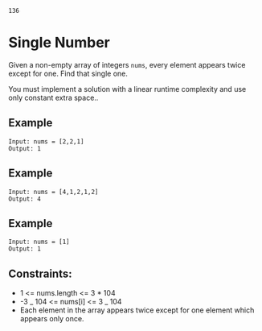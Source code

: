 `136`

# Single Number

Given a non-empty array of integers `nums`, every element appears twice except for one. Find that single one.

You must implement a solution with a linear runtime complexity and use only constant extra space..

## Example

```
Input: nums = [2,2,1]
Output: 1
```

## Example

```
Input: nums = [4,1,2,1,2]
Output: 4
```

## Example

```
Input: nums = [1]
Output: 1
```

## Constraints:

- 1 <= nums.length <= 3 \* 104
- -3 _ 104 <= nums[i] <= 3 _ 104
- Each element in the array appears twice except for one element which appears only once.
